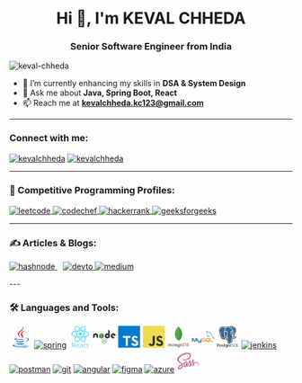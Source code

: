 <h1 align="center">Hi 👋, I'm KEVAL CHHEDA</h1>
<h3 align="center">Senior Software Engineer from India</h3>

<p align="left">
  <img src="https://komarev.com/ghpvc/?username=keval-chheda&label=Profile%20views&color=0e75b6&style=flat" alt="keval-chheda" />
</p>

- 🌱 I’m currently enhancing my skills in **DSA & System Design**  
- 💬 Ask me about **Java, Spring Boot, React**  
- 📫 Reach me at **kevalchheda.kc123@gmail.com**

---

<h3 align="left">Connect with me:</h3>
<p align="left">
<a href="https://linkedin.com/in/keval-chheda" target="blank"><img align="center" src="https://raw.githubusercontent.com/rahuldkjain/github-profile-readme-generator/master/src/images/icons/Social/linked-in-alt.svg" alt="kevalchheda" height="30" width="40" /></a>
<a href="https://instagram.com/_kevalchheda" target="blank"><img align="center" src="https://raw.githubusercontent.com/rahuldkjain/github-profile-readme-generator/master/src/images/icons/Social/instagram.svg" alt="kevalchheda" height="30" width="40" /></a>
</p>

---

<h3 align="left">🧠 Competitive Programming Profiles:</h3>
<p align="left">
  <a href="https://leetcode.com/u/onlychheda/" target="_blank">
    <img align="center" src="https://upload.wikimedia.org/wikipedia/commons/1/19/LeetCode_logo_black.png" alt="leetcode" height="30" width="40" />
  </a>
  <a href="https://www.codechef.com/users/kevalchheda" target="_blank">
    <img align="center" src="https://s3.amazonaws.com/codechef_shared/sites/all/themes/abessive/logo.svg" alt="codechef" height="30" width="40" />
  </a>
  <a href="https://www.hackerrank.com/profile/kevalchheda" target="_blank">
    <img align="center" src="https://hrcdn.net/fcore/assets/work/header/hackerrank_logo-21e2867566.svg" alt="hackerrank" height="30" width="40" />
  </a>
  <a href="https://www.geeksforgeeks.org/user/onlychheda/" target="_blank">
    <img align="center" src="https://media.geeksforgeeks.org/wp-content/cdn-uploads/gfg_200X200.png" alt="geeksforgeeks" height="30" width="30" />
  </a>
</p>

---

<h3 align="left">✍️ Articles & Blogs:</h3>
<p align="left">
  <a href="https://hashnode.com/@kevalchheda" target="_blank" style="margin-right: 10px;">
    <img src="https://cdn.hashnode.com/res/hashnode/image/upload/v1611902473383/CDyAuTy75.png" alt="hashnode" height="30" width="40" />
  </a>
  <a href="https://dev.to/kevalchheda" target="_blank">
    <img src="https://raw.githubusercontent.com/rahuldkjain/github-profile-readme-generator/master/src/images/icons/Social/devto.svg" alt="devto" height="30" width="40" />
  </a>
  <a href="https://medium.com/@kevalchheda" target="_blank">
    <img src="https://raw.githubusercontent.com/rahuldkjain/github-profile-readme-generator/master/src/images/icons/Social/medium.svg" alt="medium" height="30" width="40" />
  </a>
</p>
---

<h3 align="left">🛠️ Languages and Tools:</h3>
<p align="left">
  <a href="https://www.java.com" target="_blank"><img src="https://raw.githubusercontent.com/devicons/devicon/master/icons/java/java-original.svg" alt="java" width="40" height="40"/></a>
  <a href="https://spring.io/" target="_blank"><img src="https://www.vectorlogo.zone/logos/springio/springio-icon.svg" alt="spring" width="40" height="40"/></a>
  <a href="https://reactjs.org/" target="_blank"><img src="https://raw.githubusercontent.com/devicons/devicon/master/icons/react/react-original-wordmark.svg" alt="react" width="40" height="40"/></a>
  <a href="https://nodejs.org" target="_blank"><img src="https://raw.githubusercontent.com/devicons/devicon/master/icons/nodejs/nodejs-original-wordmark.svg" alt="nodejs" width="40" height="40"/></a>
  <a href="https://www.typescriptlang.org/" target="_blank"><img src="https://raw.githubusercontent.com/devicons/devicon/master/icons/typescript/typescript-original.svg" alt="typescript" width="40" height="40"/></a>
  <a href="https://developer.mozilla.org/en-US/docs/Web/JavaScript" target="_blank"><img src="https://raw.githubusercontent.com/devicons/devicon/master/icons/javascript/javascript-original.svg" alt="javascript" width="40" height="40"/></a>
  <a href="https://www.mongodb.com/" target="_blank"><img src="https://raw.githubusercontent.com/devicons/devicon/master/icons/mongodb/mongodb-original-wordmark.svg" alt="mongodb" width="40" height="40"/></a>
  <a href="https://www.mysql.com/" target="_blank"><img src="https://raw.githubusercontent.com/devicons/devicon/master/icons/mysql/mysql-original-wordmark.svg" alt="mysql" width="40" height="40"/></a>
  <a href="https://www.postgresql.org" target="_blank"><img src="https://raw.githubusercontent.com/devicons/devicon/master/icons/postgresql/postgresql-original-wordmark.svg" alt="postgresql" width="40" height="40"/></a>
  <a href="https://www.jenkins.io" target="_blank"><img src="https://www.vectorlogo.zone/logos/jenkins/jenkins-icon.svg" alt="jenkins" width="40" height="40"/></a>
  <a href="https://postman.com" target="_blank"><img src="https://www.vectorlogo.zone/logos/getpostman/getpostman-icon.svg" alt="postman" width="40" height="40"/></a>
  <a href="https://git-scm.com/" target="_blank"><img src="https://www.vectorlogo.zone/logos/git-scm/git-scm-icon.svg" alt="git" width="40" height="40"/></a>
  <a href="https://angular.io" target="_blank"><img src="https://angular.io/assets/images/logos/angular/angular.svg" alt="angular" width="40" height="40"/></a>
  <a href="https://www.figma.com/" target="_blank"><img src="https://www.vectorlogo.zone/logos/figma/figma-icon.svg" alt="figma" width="40" height="40"/></a>
  <a href="https://azure.microsoft.com/en-in/" target="_blank"><img src="https://www.vectorlogo.zone/logos/microsoft_azure/microsoft_azure-icon.svg" alt="azure" width="40" height="40"/></a>
  <a href="https://sass-lang.com" target="_blank"><img src="https://raw.githubusercontent.com/devicons/devicon/master/icons/sass/sass-original.svg" alt="sass" width="40" height="40"/></a>
</p>
